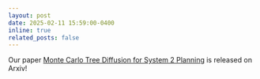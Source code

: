 ```yaml
---
layout: post
date: 2025-02-11 15:59:00-0400
inline: true
related_posts: false
---
```


Our paper [Monte Carlo Tree Diffusion for System 2 Planning](https://arxiv.org/abs/2502.07202) is released on Arxiv!

